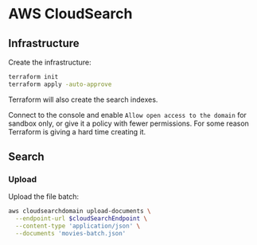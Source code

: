 # AWS CloudSearch

## Infrastructure
Create the infrastructure:

```sh
terraform init
terraform apply -auto-approve
```

Terraform will also create the search indexes.

Connect to the console and enable `Allow open access to the domain` for sandbox only, or give it a policy with fewer permissions. For some reason Terraform is giving a hard time creating it.

## Search

### Upload

Upload the file batch:

```sh
aws cloudsearchdomain upload-documents \
  --endpoint-url $cloudSearchEndpoint \
  --content-type 'application/json' \
  --documents 'movies-batch.json'
```
